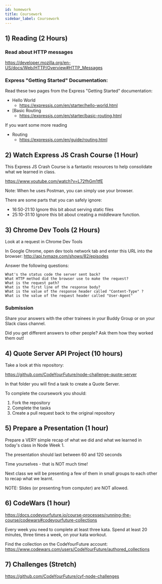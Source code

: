 ```yaml
---
id: homework
title: Coursework
sidebar_label: Coursework
---
```


## 1) Reading (2 Hours)

### Read about HTTP messages

https://developer.mozilla.org/en-US/docs/Web/HTTP/Overview#HTTP_Messages

### Express "Getting Started" Documentation:

Read these two pages from the Express "Getting Started" documentation:

- Hello World
  - https://expressjs.com/en/starter/hello-world.html
- [Basic Routing
  - https://expressjs.com/en/starter/basic-routing.html

If you want some more reading

- Routing
  - https://expressjs.com/en/guide/routing.html

## 2) Watch Express JS Crash Course (1 Hour)

This Express JS Crash Course is a fantastic resources to help consolidate what we learned in class.

https://www.youtube.com/watch?v=L72fhGm1tfE

Note: When he uses Postman, you can simply use your browser.

There are some parts that you can safely ignore:

- 16:50-21:10 Ignore this bit about serving static files
- 25:10-31:10 Ignore this bit about creating a middleware function.

## 3) Chrome Dev Tools (2 Hours)

Look at a request in Chrome Dev Tools

In Google Chrome, open dev tools network tab and enter this URL into the browser: http://api.tvmaze.com/shows/82/episodes

Answer the following questions:

    What's the status code the server sent back?
    What HTTP method did the browser use to make the request?
    What is the request path?
    What is the first line of the response body?
    What is the value of the response header called "Content-Type" ?
    What is the value of the request header called "User-Agent"

### Submission

Share your answers with the other trainees in your Buddy Group or on your Slack class channel.

Did you get different answers to other people? Ask them how they worked them out!

## 4) Quote Server API Project (10 hours)

Take a look at this repository:

https://github.com/CodeYourFuture/node-challenge-quote-server

In that folder you will find a task to create a Quote Server.

To complete the coursework you should:

1. Fork the repository
2. Complete the tasks
3. Create a pull request back to the original repository

## 5) Prepare a Presentation (1 hour)

Prepare a VERY simple recap of what we did and what we learned in today's class in Node Week 1.

The presentation should last between 60 and 120 seconds

Time yourselves - that is NOT much time!

Next class we will be presenting a few of them in small groups to each other to recap what we learnt.

NOTE: Slides (or presenting from computer) are NOT allowed.

## 6) CodeWars (1 hour)
https://docs.codeyourfuture.io/course-processes/running-the-course/codewars#codeyourfuture-collections

Every week you need to complete at least three kata. Spend at least 20 minutes, three times a week, on your kata workout.

Find the collection on the CodeYourFuture account: https://www.codewars.com/users/CodeYourFuture/authored_collections

## 7) Challenges (Stretch)

https://github.com/CodeYourFuture/cyf-node-challenges


